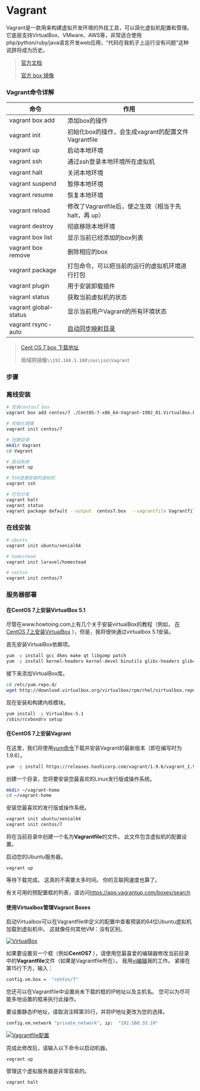 # Vagrant

Vagrant是一款用来构建虚拟开发环境的外挂工具，可以简化虚拟机配置和管理。它底层支持VirtualBox、VMware、AWS等，非常适合使用php/python/ruby/java语言开发web应用，“代码在我机子上运行没有问题”这种说辞将成为历史。

> [官方文档](https://www.vagrantup.com/docs/cli/box.html)
> 
> [官方 box 镜像](https://app.vagrantup.com/boxes/search)

### Vagrant命令详解

| 命令                  | 作用                                                                   |
| --------------------- | ---------------------------------------------------------------------- |
| vagrant box add       | 添加box的操作                                                          |
| vagrant init          | 初始化box的操作，会生成vagrant的配置文件Vagrantfile                    |
| vagrant up            | 启动本地环境                                                           |
| vagrant ssh           | 通过ssh登录本地环境所在虚拟机                                          |
| vagrant halt          | 关闭本地环境                                                           |
| vagrant suspend       | 暂停本地环境                                                           |
| vagrant resume        | 恢复本地环境                                                           |
| vagrant reload        | 修改了Vagrantfile后，使之生效（相当于先 halt，再 up）                  |
| vagrant destroy       | 彻底移除本地环境                                                       |
| vagrant box list      | 显示当前已经添加的box列表                                              |
| vagrant box remove    | 删除相应的box                                                          |
| vagrant package       | 打包命令，可以把当前的运行的虚拟机环境进行打包                         |
| vagrant plugin        | 用于安装卸载插件                                                       |
| vagrant status        | 获取当前虚拟机的状态                                                   |
| vagrant global-status | 显示当前用户Vagrant的所有环境状态                                      |
| vagrant rsync-auto    | [自动同步映射目录](https://www.vagrantup.com/docs/cli/rsync-auto.html) |

> [Cent OS 7 box 下载地址](https://cloud.centos.org/centos/7/vagrant/x86_64/images/CentOS-7-x86_64-Vagrant-1902_01.VirtualBox.box)
>
> 局域网镜像`\\192.168.1.100\nas\iso\Vagrant`

### 步骤

### 离线安装

```bash
# 安装centos7 box
vagrant box add centos/7 ./CentOS-7-x86_64-Vagrant-1902_01.VirtualBox.box

# 初始化镜像
vagrant init centos/7

# 创建目录
mkdir Vagrant
cd Vagrant

# 启动系统
vagrant up

# SSH连接安装的虚拟机
vagrant ssh

# 打包分发
vagrant halt
vagrant status
vagrant package default --output  centos7.box  --vagrantfile Vagrantfile
```

### 在线安装

```bash
# ubuntu
vagrant init ubuntu/xenial64

# homestead
vagrant init laravel/homestead

# centos
vagrant init centos/7
```

### 服务器部署

#### 在CentOS 7上安装VirtualBox 5.1

尽管在www.howtoing.com上有几个关于安装virtualBox的教程（例如， [在CentOS 7上安装VirtualBox](https://www.howtoing.com/install-virtualbox-on-redhat-centos-fedora/) ），但是，我将很快通过virtualbox 5.1安装。

首先安装VirtualBox依赖项。

```bash
yum -y install gcc dkms make qt libgomp patch
yum -y install kernel-headers kernel-devel binutils glibc-headers glibc-devel font-forge
```

接下来添加VirtualBox库。

```bash
cd /etc/yum.repo.d/
wget http://download.virtualbox.org/virtualbox/rpm/rhel/virtualbox.repo
```

现在安装和构建内核模块。

```bash
yum install -y VirtualBox-5.1
/sbin/rcvboxdrv setup
```

#### 在CentOS 7上安装Vagrant

在这里，我们将使用[yum命令](https://www.howtoing.com/20-linux-yum-yellowdog-updater-modified-commands-for-package-mangement/)下载并安装Vagrant的最新版本（即在编写时为1.9.6）。

```bash
yum -y install https://releases.hashicorp.com/vagrant/1.9.6/vagrant_1.9.6_x86_64.rpm
```

创建一个目录，您将要安装您最喜欢的Linux发行版或操作系统。

```bash
mkdir ~/vagrant-home
cd ~/vagrant-home
```

安装您最喜欢的发行版或操作系统。

```bash
vagrant init ubuntu/xenial64
vagrant init centos/7
```

将在当前目录中创建一个名为**Vagrantfile**的文件。 此文件包含虚拟机的配置设置。


启动您的Ubuntu服务器。

`vagrant up`

等待下载完成。 这真的不需要太多时间。 你的互联网速度也算了。

有关可用的预配置框的列表，请访问<https://app.vagrantup.com/boxes/search>

#### 使用Virtualbox管理Vagrant Boxes

启动Virtualbox可以在Vagrantfile中定义的配置中查看预装的64位Ubuntu虚拟机加载到虚拟机中。 这就像任何其他VM：没有区别。

[![VirtualBox](https://www.howtoing.com/wp-content/uploads/2017/07/virtualbox.png)](https://www.howtoing.com/wp-content/uploads/2017/07/virtualbox.png)

如果要设置另一个框（例如**CentOS7** ），请使用您最喜爱的编辑器修改当前目录中的**Vagrantfile**文件（如果是Vagrantfile所在）。 我用[vi编辑](https://www.howtoing.com/vi-editor-usage/)我的工作。 紧接在第15行下方，输入：

```bash
config.vm.box =  "centos/7"
```

您还可以在Vagrantfile中设置尚未下载的框的IP地址以及主机名。 您可以为尽可能多地设置的框来执行此操作。

要设置静态IP地址，请取消注释第35行，并将IP地址更改为您的选择。

```bash
config.vm.network "private_network", ip:  "192.168.33.10"
```

[![Vagrantfile配置](https://www.howtoing.com/wp-content/uploads/2017/07/Vagrantfile-Configuration.png)](https://www.howtoing.com/wp-content/uploads/2017/07/Vagrantfile-Configuration.png)

完成此修改后，请输入以下命令以启动机器。

`vagrant up`

管理这个虚拟服务器是非常容易的。

`vagrant halt`
